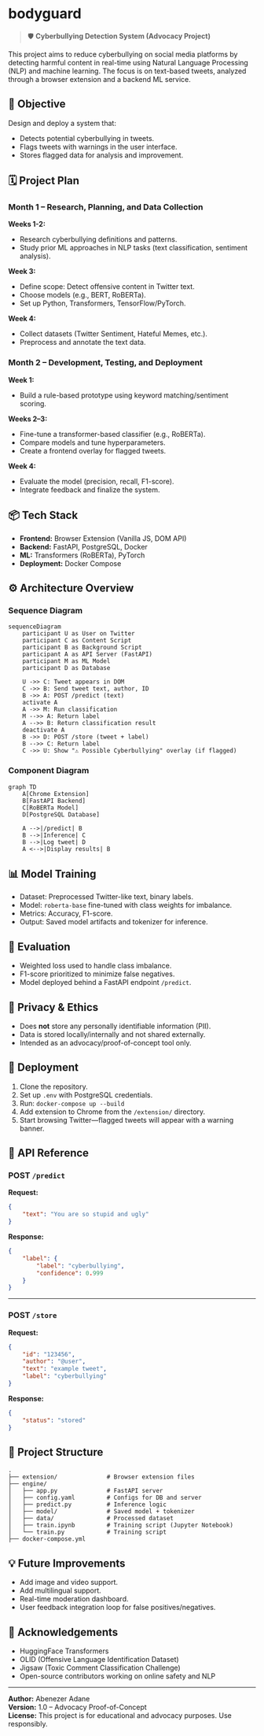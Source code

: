 # bodyguard
> 🛡️  **Cyberbullying Detection System (Advocacy Project)**

This project aims to reduce cyberbullying on social media platforms by detecting harmful content in real-time using Natural Language Processing (NLP) and machine learning. The focus is on text-based tweets, analyzed through a browser extension and a backend ML service.

## 🧠 Objective

Design and deploy a system that:

- Detects potential cyberbullying in tweets.
- Flags tweets with warnings in the user interface.
- Stores flagged data for analysis and improvement.

## 🗓️ Project Plan

### Month 1 – Research, Planning, and Data Collection

**Weeks 1-2:**

- Research cyberbullying definitions and patterns.
- Study prior ML approaches in NLP tasks (text classification, sentiment analysis).

**Week 3:**

- Define scope: Detect offensive content in Twitter text.
- Choose models (e.g., BERT, RoBERTa).
- Set up Python, Transformers, TensorFlow/PyTorch.

**Week 4:**

- Collect datasets (Twitter Sentiment, Hateful Memes, etc.).
- Preprocess and annotate the text data.

### Month 2 – Development, Testing, and Deployment

**Week 1:**

- Build a rule-based prototype using keyword matching/sentiment scoring.

**Weeks 2–3:**

- Fine-tune a transformer-based classifier (e.g., RoBERTa).
- Compare models and tune hyperparameters.
- Create a frontend overlay for flagged tweets.

**Week 4:**

- Evaluate the model (precision, recall, F1-score).
- Integrate feedback and finalize the system.

## 📦 Tech Stack

- **Frontend:** Browser Extension (Vanilla JS, DOM API)
- **Backend:** FastAPI, PostgreSQL, Docker
- **ML:** Transformers (RoBERTa), PyTorch
- **Deployment:** Docker Compose

## ⚙️ Architecture Overview

### Sequence Diagram

```mermaid
sequenceDiagram
    participant U as User on Twitter
    participant C as Content Script
    participant B as Background Script
    participant A as API Server (FastAPI)
    participant M as ML Model
    participant D as Database

    U ->> C: Tweet appears in DOM
    C ->> B: Send tweet text, author, ID
    B ->> A: POST /predict (text)
    activate A
    A ->> M: Run classification
    M -->> A: Return label
    A -->> B: Return classification result
    deactivate A
    B ->> D: POST /store (tweet + label)
    B -->> C: Return label
    C ->> U: Show "⚠️ Possible Cyberbullying" overlay (if flagged)
```

### Component Diagram

```mermaid
graph TD
    A[Chrome Extension]
    B[FastAPI Backend]
    C[RoBERTa Model]
    D[PostgreSQL Database]

    A -->|/predict| B
    B -->|Inference| C
    B -->|Log tweet| D
    A <-->|Display results| B
```

## 📊 Model Training

- Dataset: Preprocessed Twitter-like text, binary labels.
- Model: `roberta-base` fine-tuned with class weights for imbalance.
- Metrics: Accuracy, F1-score.
- Output: Saved model artifacts and tokenizer for inference.

## 🧪 Evaluation

- Weighted loss used to handle class imbalance.
- F1-score prioritized to minimize false negatives.
- Model deployed behind a FastAPI endpoint `/predict`.

## 🔐 Privacy & Ethics

- Does **not** store any personally identifiable information (PII).
- Data is stored locally/internally and not shared externally.
- Intended as an advocacy/proof-of-concept tool only.

## 🚀 Deployment

1. Clone the repository.
2. Set up `.env` with PostgreSQL credentials.
3. Run: `docker-compose up --build`
4. Add extension to Chrome from the `/extension/` directory.
5. Start browsing Twitter—flagged tweets will appear with a warning banner.

## 🧰 API Reference

### POST `/predict`

**Request:**

```json
{
    "text": "You are so stupid and ugly"
}
```

**Response:**

```json
{
    "label": {
        "label": "cyberbullying",
        "confidence": 0.999
    }
}
```

---

### POST `/store`

**Request:**

```json
{
    "id": "123456",
    "author": "@user",
    "text": "example tweet",
    "label": "cyberbullying"
}
```

**Response:**

```json
{
    "status": "stored"
}
```

## 📁 Project Structure

```plaintext
.
├── extension/              # Browser extension files
├── engine/
│   ├── app.py              # FastAPI server
│   ├── config.yaml         # Configs for DB and server
│   ├── predict.py          # Inference logic
│   ├── model/              # Saved model + tokenizer
│   ├── data/               # Processed dataset
│   ├── train.ipynb         # Training script (Jupyter Notebook)
│   └── train.py            # Training script
├── docker-compose.yml
```

## 💡 Future Improvements

- Add image and video support.
- Add multilingual support.
- Real-time moderation dashboard.
- User feedback integration loop for false positives/negatives.

## 🙌 Acknowledgements

- HuggingFace Transformers
- OLID (Offensive Language Identification Dataset)
- Jigsaw (Toxic Comment Classification Challenge)
- Open-source contributors working on online safety and NLP

---

**Author:** Abenezer Adane  
**Version:** 1.0 – Advocacy Proof-of-Concept  
**License:** This project is for educational and advocacy purposes. Use responsibly.
